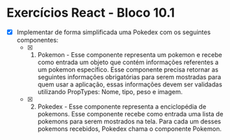 # Exercícios React - Bloco 10.1

- [x] Implementar de forma simplificada uma Pokedex com os seguintes componentes:
  - [x] 1. Pokemon - Esse componente representa um pokemon e recebe como entrada um objeto que contém informações referentes a um pokemon específico. Esse componente precisa retornar as seguintes informações obrigatórias para serem mostradas para quem usar a aplicação, essas informações devem ser validadas utilizando PropTypes: Nome, tipo, peso e imagem.
  - [x] 2. Pokedex - Esse componente representa a enciclopédia de pokemons. Esse componente recebe como entrada uma lista de pokemons para serem mostrados na tela. Para cada um desses pokemons recebidos, Pokedex chama o componente Pokemon.